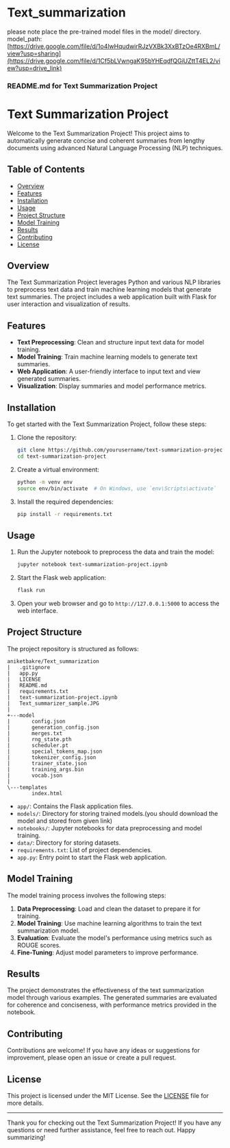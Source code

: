 # Text_summarization
please note place the pre-trained model files in the model/ directory. 
model_path: [https://drive.google.com/file/d/1o4lwHqudwirRJzVXBk3XxBTzOe4RXBmL/view?usp=sharing](https://drive.google.com/file/d/1Cf5bLVwngaK95bYHEqdfQGiUZttT4EL2/view?usp=drive_link)

### README.md for Text Summarization Project

# Text Summarization Project

Welcome to the Text Summarization Project! This project aims to automatically generate concise and coherent summaries from lengthy documents using advanced Natural Language Processing (NLP) techniques.

## Table of Contents

- [Overview](#overview)
- [Features](#features)
- [Installation](#installation)
- [Usage](#usage)
- [Project Structure](#project-structure)
- [Model Training](#model-training)
- [Results](#results)
- [Contributing](#contributing)
- [License](#license)

## Overview

The Text Summarization Project leverages Python and various NLP libraries to preprocess text data and train machine learning models that generate text summaries. The project includes a web application built with Flask for user interaction and visualization of results.

## Features

- **Text Preprocessing**: Clean and structure input text data for model training.
- **Model Training**: Train machine learning models to generate text summaries.
- **Web Application**: A user-friendly interface to input text and view generated summaries.
- **Visualization**: Display summaries and model performance metrics.

## Installation

To get started with the Text Summarization Project, follow these steps:

1. Clone the repository:
    ```bash
    git clone https://github.com/yourusername/text-summarization-project.git
    cd text-summarization-project
    ```

2. Create a virtual environment:
    ```bash
    python -m venv env
    source env/bin/activate  # On Windows, use `env\Scripts\activate`
    ```

3. Install the required dependencies:
    ```bash
    pip install -r requirements.txt
    ```

## Usage

1. Run the Jupyter notebook to preprocess the data and train the model:
    ```bash
    jupyter notebook text-summarization-project.ipynb
    ```

2. Start the Flask web application:
    ```bash
    flask run
    ```

3. Open your web browser and go to `http://127.0.0.1:5000` to access the web interface.

## Project Structure

The project repository is structured as follows:

```
aniketbakre/Text_summarization
|   .gitignore
|   app.py
|   LICENSE
|   README.md
|   requirements.txt
|   text-summarization-project.ipynb
|   Text_summarizer_sample.JPG
|
+---model
|       config.json
|       generation_config.json
|       merges.txt
|       rng_state.pth
|       scheduler.pt
|       special_tokens_map.json
|       tokenizer_config.json
|       trainer_state.json
|       training_args.bin
|       vocab.json
|
\---templates
        index.html
```

- `app/`: Contains the Flask application files.
- `models/`: Directory for storing trained models.(you should download the model and stored from given link)
- `notebooks/`: Jupyter notebooks for data preprocessing and model training.
- `data/`: Directory for storing datasets.
- `requirements.txt`: List of project dependencies.
- `app.py`: Entry point to start the Flask web application.

## Model Training

The model training process involves the following steps:

1. **Data Preprocessing**: Load and clean the dataset to prepare it for training.
2. **Model Training**: Use machine learning algorithms to train the text summarization model.
3. **Evaluation**: Evaluate the model's performance using metrics such as ROUGE scores.
4. **Fine-Tuning**: Adjust model parameters to improve performance.

## Results

The project demonstrates the effectiveness of the text summarization model through various examples. The generated summaries are evaluated for coherence and conciseness, with performance metrics provided in the notebook.

## Contributing

Contributions are welcome! If you have any ideas or suggestions for improvement, please open an issue or create a pull request.

## License

This project is licensed under the MIT License. See the [LICENSE](LICENSE) file for more details.

---

Thank you for checking out the Text Summarization Project! If you have any questions or need further assistance, feel free to reach out. Happy summarizing!
